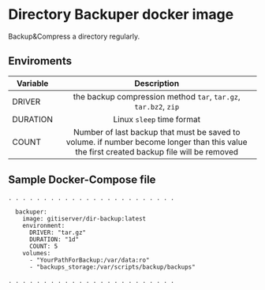 # Directory Backuper docker image
Backup&Compress a directory regularly. 

## Enviroments
| Variable   |   Description      |
|----------|:-------------:|
| DRIVER   | the backup compression method `tar`, `tar.gz`, `tar.bz2`, `zip` |
| DURATION | Linux `sleep` time format |
| COUNT | Number of last backup that must be saved to volume. if number become longer than this value the first created backup file will be removed |


## Sample Docker-Compose file
```
. . . . . . . . . . . . . . . . . . . . . . . .

  backuper:
    image: gitiserver/dir-backup:latest
    environment:
      DRIVER: "tar.gz"
      DURATION: "1d"
      COUNT: 5
    volumes:
      - "YourPathForBackup:/var/data:ro"
      - "backups_storage:/var/scripts/backup/backups"

. . . . . . . . . . . . . . . . . . . . . . . .
```
